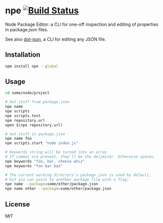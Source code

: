 # npe [![Build Status](https://travis-ci.org/zeke/npe.png?branch=master)](https://travis-ci.org/zeke/npe)

Node Package Editor: a CLI for one-off inspection and editing of properties in package.json files.

See also [dot-json](https://github.com/maikelvl/dot-json), a CLI for editing
any JSON file.

## Installation

```sh
npm install npe --global
```

## Usage

```sh
cd some/node/project

# Get stuff from package.json
npe name
npe scripts
npe scripts.test
npe repository.url
open $(npe repository.url)

# Set stuff in package.json
npe name foo
npe scripts.start "node index.js"

# Keywords string will be turned into an array
# If commas are present, they'll be the delimiter. Otherwise spaces.
npe keywords "foo, bar, cheese whiz"
npe keywords "foo bar baz"

# The current working directory's package.json is used by default,
# but you can point to another package file with a flag:
npe name --package=some/other/package.json
npe name other --package=some/other/package.json
```

## License

MIT
